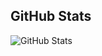 ## GitHub Stats

![GitHub Stats](https://github-readme-stats.vercel.app/api?username=KatsumiSu&show_icons=true&count_private=true&theme=radical)
